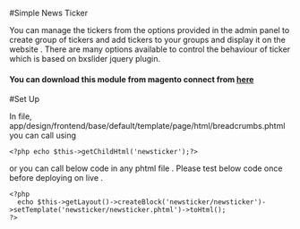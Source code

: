 #Simple News Ticker

You can manage the tickers from the options provided in the admin panel to create group of tickers and add tickers to your groups and display it on the website .
There are many options available to control the behaviour of ticker which is based on bxslider jquery plugin.

#### You can download this module from magento connect from <a href="http://www.magentocommerce.com/magento-connect/simple-news-ticker.html">here</a>

#Set Up

In file,
app/design/frontend/base/default/template/page/html/breadcrumbs.phtml
you can call using

````
<?php echo $this->getChildHtml('newsticker');?>
````
or you can call below code in any phtml file . Please test below code once before deploying on live .

````
<?php 
  echo $this->getLayout()->createBlock('newsticker/newsticker')->setTemplate('newsticker/newsticker.phtml')->toHtml();
?>
````
